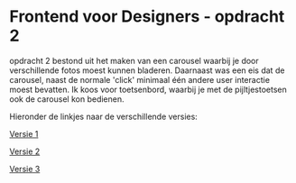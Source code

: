 # Frontend voor Designers - opdracht 2

opdracht 2 bestond uit het maken van een carousel waarbij je door verschillende fotos moest kunnen bladeren. Daarnaast was een eis dat de carousel, naast de normale 'click' minimaal één andere user interactie moest bevatten. Ik koos voor toetsenbord, waarbij je met de pijltjestoetsen ook de carousel kon bedienen. 

Hieronder de linkjes naar de verschillende versies:

[Versie 1](https://github.com/TomWesterhof/Frontend-voor-Designers/tree/master/Opdracht%202/v1)

[Versie 2](https://github.com/TomWesterhof/Frontend-voor-Designers/tree/master/Opdracht%202/v2)

[Versie 3](https://github.com/TomWesterhof/Frontend-voor-Designers/tree/master/Opdracht%202/v3)
